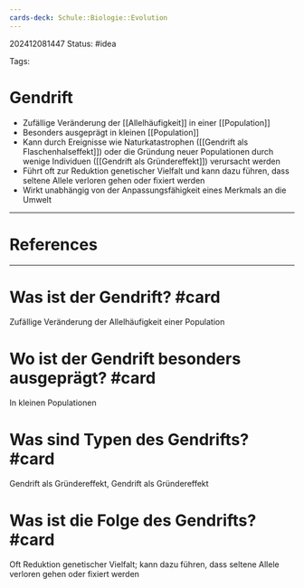 ```yaml
---
cards-deck: Schule::Biologie::Evolution
---
```

202412081447
Status: #idea

Tags:

# Gendrift
- Zufällige Veränderung der [[Allelhäufigkeit]] in einer [[Population]]  
- Besonders ausgeprägt in kleinen [[Population]]  
- Kann durch Ereignisse wie Naturkatastrophen ([[Gendrift als Flaschenhalseffekt]]) oder die Gründung neuer Populationen durch wenige Individuen ([[Gendrift als Gründereffekt]]) verursacht werden  
- Führt oft zur Reduktion genetischer Vielfalt und kann dazu führen, dass seltene Allele verloren gehen oder fixiert werden  
- Wirkt unabhängig von der Anpassungsfähigkeit eines Merkmals an die Umwelt


---
# References



---


# Was ist der Gendrift? #card 
Zufällige Veränderung der Allelhäufigkeit einer Population

# Wo ist der Gendrift besonders ausgeprägt? #card 
In kleinen Populationen

# Was sind Typen des Gendrifts? #card 
Gendrift als Gründereffekt, Gendrift als Gründereffekt

# Was ist die Folge des Gendrifts? #card 
Oft Reduktion genetischer Vielfalt; kann dazu führen, dass seltene Allele verloren gehen oder fixiert werden  
